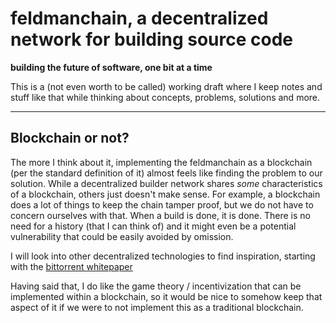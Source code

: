 # feldmanchain, a decentralized network for building source code

__building the future of software, one bit at a time__

This is a (not even worth to be called) working draft where I keep notes and stuff like that while thinking about concepts, problems, solutions and more.

____
## Blockchain or not?

The more I think about it, implementing the feldmanchain as a blockchain (per the standard definition of it) almost feels like finding the problem to our solution. While a decentralized builder network shares _some_ characteristics of a blockchain, others just doesn't make sense. For example, a blockchain does a lot of things to keep the chain tamper proof, but we do not have to concern ourselves with that. When a build is done, it is done. There is no need for a history (that I can think of) and it might even be a potential vulnerability that could be easily avoided by omission.

I will look into other decentralized technologies to find inspiration, starting with the [bittorrent whitepaper](https://www.bittorrent.com/btt/btt-docs/BitTorrent_(BTT)_White_Paper_v0.8.7_Feb_2019.pdf)

Having said that, I do like the game theory / incentivization that can be implemented within a blockchain, so it would be nice to somehow keep that aspect of it if we were to not implement this as a traditional blockchain.